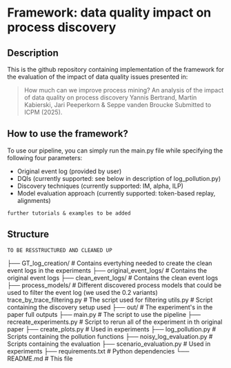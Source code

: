 # Framework: data quality impact on process discovery

## Description

This is the github repository containing implementation of the framework for the evaluation of the impact of data quality issues presented in:
> How much can we improve process mining? An analysis of the impact of data quality on process discovery
> Yannis Bertrand, Martin Kabierski, Jari Peeperkorn & Seppe vanden Broucke
Submitted to ICPM (2025).


## How to use the framework?

To use our pipeline, you can simply run the main.py file while specifying the following four parameters:
- Original event log (provided by user)
- DQIs (currently supported: see below in description of log_pollution.py)
- Discovery techniques (currently supported: IM, alpha, ILP)
- Model evaluation approach (currently supported: token-based replay, alignments)

```further tutorials & examples to be added```

## Structure

```TO BE RESSTRUCTURED AND CLEANED UP```

├── GT_log_creation/                # Contains evertyhing needed to create the clean event logs in the experiments
    ├── original_event_logs/        # Contains the original event logs
    ├── clean_event_logs/           # Contains the clean event logs
    ├── process_models/             # Different discovered process models that could be used to filter the event log (we used the 0.2 variants)
    trace_by_trace_filtering.py     # The script used for filtering
    utils.py                        # Script containing the discovery setup used
├── out/                            # The experiment's in the paper full outputs 
├── main.py                         # The script to use the pipeline
├── recreate_experiments.py         # Script to rerun all of the experiment in th original paper
├── create_plots.py                 # Used in experiments
├── log_pollution.py                # Scripts containing the pollution functions
├── noisy_log_evaluation.py         # Scripts containing the evaluation
├── scenario_evaluation.py          # Used in experiments
├── requirements.txt                # Python dependencies
└── README.md                       # This file
